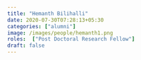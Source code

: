 ```yaml
---
title: "Hemanth Bilihalli"
date: 2020-07-30T07:28:13+05:30
categories: ["alumni"]
image: /images/people/hemanth1.png
roles:  ["Post Doctoral Research Fellow"]
draft: false
---
```

